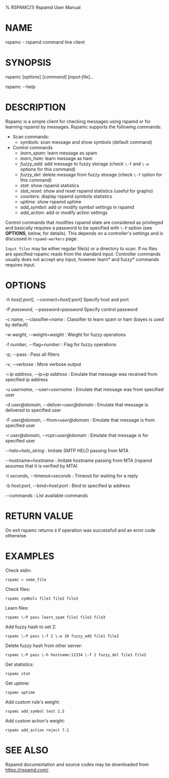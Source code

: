 % RSPAMC(1) Rspamd User Manual

# NAME

rspamc - rspamd command line client

# SYNOPSIS

rspamc [*options*] [*command*] [*input-file*]...

rspamc \-\-help

# DESCRIPTION

Rspamc is a simple client for checking messages using rspamd or for learning rspamd by messages.
Rspamc supports the following commands:

* Scan commands:
	* *symbols*: scan message and show symbols (default command)
* Control commands
	* *learn_spam*: learn message as spam
	* *learn_ham*: learn message as ham
	* *fuzzy_add*: add message to fuzzy storage (check `\-f` and `\-w` options for this command)
	* *fuzzy_del*: delete message from fuzzy storage (check `\-f` option for this command)
	* *stat*: show rspamd statistics
	* *stat_reset*: show and reset rspamd statistics (useful for graphs)
	* *counters*: display rspamd symbols statistics
	* *uptime*: show rspamd uptime
	* *add_symbol*: add or modify symbol settings in rspamd
	* *add_action*: add or modify action settings

Control commands that modifies rspamd state are considered as privileged and basically requires a password
to be specified with `\-P` option (see **OPTIONS**, below, for details). 
This depends on a controller's settings and is discussed in `rspamd-workers` page.

`Input files` may be either regular file(s) or a directory to scan. If no files are specified rspamc reads
from the standard input. Controller commands usually does not accept any input, however learn* and fuzzy* commands
requires input. 

# OPTIONS

\-h *host[:port]*, \--connect=*host[:port]*
	Specify host and port
	
\-P *password*, \--password=*password*
	Specify control password
	
-c *name*, \--classifier=*name*
:	Classifier to learn spam or ham (bayes is used by default)

-w *weight*, \--weight=*weight*
:	Weight for fuzzy operations

-f *number*, \--flag=*number*
:	Flag for fuzzy operations

-p, \--pass
:	Pass all filters

-v, \--verbose
:	More verbose output

-i *ip address*, \--ip=*ip address*
:	Emulate that message was received from specified ip address

-u *username*, \--user=*username*
:	Emulate that message was from specified user

-d *user@domain*, \--deliver=*user@domain*
:	Emulate that message is delivered to specified user

-F *user@domain*, \--from=*user@domain*
:	Emulate that message is from specified user

-r *user@domain*, \--rcpt=*user@domain*
:	Emulate that message is for specified user

\--helo=*helo_string*
:	Imitate SMTP HELO passing from MTA

\--hostname=*hostname*
:	Imitate hostname passing from MTA (rspamd assumes that it is verified by MTA)

-t *seconds*, \--timeout=*seconds*
:	Timeout for waiting for a reply

-b *host:port*, \--bind=*host:port*
:	Bind to specified ip address

\--commands
:	List available commands

# RETURN VALUE

On exit rspamc returns `0` if operation was successfull and an error code otherwise.

# EXAMPLES

Check stdin:

	rspamc < some_file

Check files:
	
	rspamc symbols file1 file2 file3
	
Learn files:

	rspamc \-P pass learn_spam file1 file2 file3

Add fuzzy hash to set 2:
	
	rspamc \-P pass \-f 2 \-w 10 fuzzy_add file1 file2
	
Delete fuzzy hash from other server:

	rspamc \-P pass \-h hostname:11334 \-f 2 fuzzy_del file1 file2
	
Get statistics:
	
	rspamc stat

Get uptime:
	
	rspamc uptime

Add custom rule's weight:

	rspamc add_symbol test 1.5
	
Add custom action's weight:

    rspamc add_action reject 7.1
    
# SEE ALSO

Rspamd documentation and source codes may be downloaded from
<https://rspamd.com/>.

[rspamd-workers]: https://rspamd.com/doc/workers/